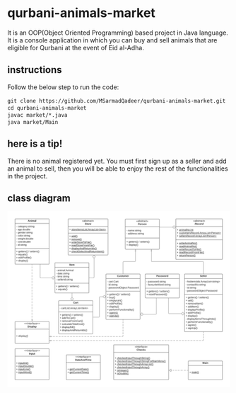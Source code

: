 # qurbani-animals-market

It is an OOP(Object Oriented Programming) based project in Java language. It is a console application in which you can buy and sell animals that are eligible for Qurbani at the event of Eid al-Adha.

## instructions

Follow the below step to run the code:

```
git clone https://github.com/MSarmadQadeer/qurbani-animals-market.git
cd qurbani-animals-market
javac market/*.java
java market/Main
```

## here is a tip!

There is no animal registered yet. You must first sign up as a seller and add an animal to sell, then you will be able to enjoy the rest of the functionalities in the project.

## class diagram

![](./class-diagram.png)
